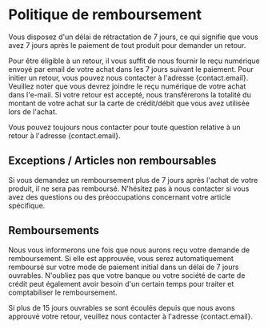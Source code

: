 # Politique de remboursement

Vous disposez d'un délai de rétractation de 7 jours, ce qui signifie que vous avez 7 jours après le paiement de tout produit pour demander un retour.

Pour être éligible à un retour, il vous suffit de nous fournir le reçu numérique envoyé par email de votre achat dans les 7 jours suivant le paiement. Pour initier un retour, vous pouvez nous contacter à l'adresse {contact.email}. Veuillez noter que vous devrez joindre le reçu numérique de votre achat dans l'e-mail. Si votre retour est accepté, nous transférerons la totalité du montant de votre achat sur la carte de crédit/débit que vous avez utilisée lors de l'achat.

Vous pouvez toujours nous contacter pour toute question relative à un retour à l'adresse {contact.email}.

## Exceptions / Articles non remboursables

Si vous demandez un remboursement plus de 7 jours après l'achat de votre produit, il ne sera pas remboursé. N'hésitez pas à nous contacter si vous avez des questions ou des préoccupations concernant votre article spécifique.

## Remboursements

Nous vous informerons une fois que nous aurons reçu votre demande de remboursement. Si elle est approuvée, vous serez automatiquement remboursé sur votre mode de paiement initial dans un délai de 7 jours ouvrables. N'oubliez pas que votre banque ou votre société de carte de crédit peut également avoir besoin d'un certain temps pour traiter et comptabiliser le remboursement.

Si plus de 15 jours ouvrables se sont écoulés depuis que nous avons approuvé votre retour, veuillez nous contacter à l'adresse {contact.email}.
